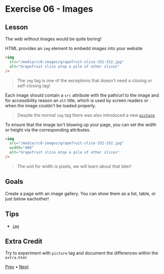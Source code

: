 # Exercise 06 - Images

## Lesson

The web without images would be quite boring!

HTML provides an `img` element to embedd images into your website

```html
<img
  src="/media/cc0-images/grapefruit-slice-332-332.jpg"
  alt="Grapefruit slice atop a pile of other slices"
/>
```

> The `img` tag is one of the exceptions that doesn't need a closing or self-closing tag!

Each image should contain a `src` attribute with the path/url to the image and for accessibility reason an `alt` title, which is used by screen readers or when the image couldn't be loaded properly.

> Despite the normal `img` tag there was also introduced a new [`picture`](https://developer.mozilla.org/en-US/docs/Web/HTML/Element/picture)

To ensure that the image isn't blowing up your page, you can set the width or height via the corresponding attributes.

```html
<img
  src="/media/cc0-images/grapefruit-slice-332-332.jpg"
  width="400"
  alt="Grapefruit slice atop a pile of other slices"
/>
```

> The unit for width is pixels, we will learn about that later!

## Goals

Create a page with an image gallery. You can show them as a list, table, or just below eachother!

## Tips

- [`img`](https://developer.mozilla.org/en-US/docs/Web/HTML/Element/img)

## Extra Credit

Try to experiment with `picture` tag and document the differences within the `extra.html`

[Prev](../05/README.md) • [Next](../07/README.md)
